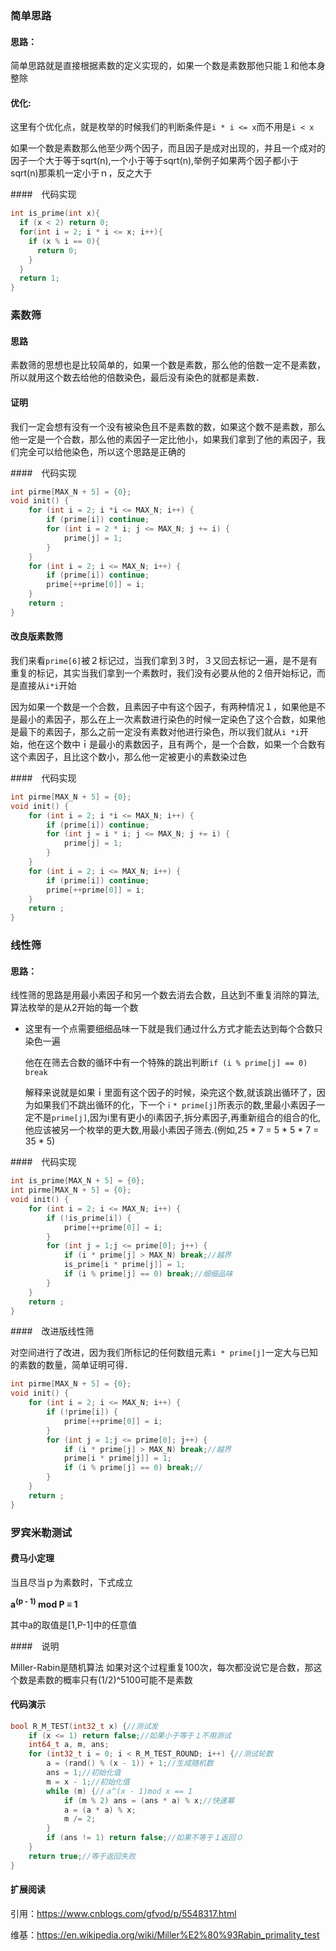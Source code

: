 ### 简单思路

#### 思路：

简单思路就是直接根据素数的定义实现的，如果一个数是素数那他只能１和他本身整除

#### 优化:

这里有个优化点，就是枚举的时候我们的判断条件是`i * i <= x`而不用是`i < x`

如果一个数是素数那么他至少两个因子，而且因子是成对出现的，并且一个成对的因子一个大于等于sqrt(n),一个小于等于sqrt(n),举例子如果两个因子都小于sqrt(n)那乘机一定小于ｎ，反之大于

####　代码实现

```c
int is_prime(int x){
  if (x < 2) return 0;
  for(int i = 2; i * i <= x; i++){
    if (x % i == 0){
      return 0;
    }
  }
  return 1;
}
```

### 素数筛

#### 思路

素数筛的思想也是比较简单的，如果一个数是素数，那么他的倍数一定不是素数，所以就用这个数去给他的倍数染色，最后没有染色的就都是素数．

#### 证明

我们一定会想有没有一个没有被染色且不是素数的数，如果这个数不是素数，那么他一定是一个合数，那么他的素因子一定比他小，如果我们拿到了他的素因子，我们完全可以给他染色，所以这个思路是正确的

####　代码实现

````c
int pirme[MAX_N + 5] = {0};
void init() {
    for (int i = 2; i *i <= MAX_N; i++) {
        if (prime[i]) continue;
        for (int i = 2 * i; j <= MAX_N; j += i) {
            prime[j] = 1;
        }
    }
    for (int i = 2; i <= MAX_N; i++) {
        if (prime[i]) continue;
        prime[++prime[0]] = i;
    }
    return ;
}
````

#### 改良版素数筛

我们来看`prime[6]`被２标记过，当我们拿到３时，３又回去标记一遍，是不是有重复的标记，其实当我们拿到一个素数时，我们没有必要从他的２倍开始标记，而是直接从`i*i`开始

因为如果一个数是一个合数，且素因子中有这个因子，有两种情况１，如果他是不是最小的素因子，那么在上一次素数进行染色的时候一定染色了这个合数，如果他是最下的素因子，那么之前一定没有素数对他进行染色，所以我们就从`i *i`开始，他在这个数中ｉ是最小的素数因子，且有两个，是一个合数，如果一个合数有这个素因子，且比这个数小，那么他一定被更小的素数染过色

####　代码实现

````c
int pirme[MAX_N + 5] = {0};
void init() {
    for (int i = 2; i *i <= MAX_N; i++) {
        if (prime[i]) continue;
        for (int j = i * i; j <= MAX_N; j += i) {
            prime[j] = 1;
        }
    }
    for (int i = 2; i <= MAX_N; i++) {
        if (prime[i]) continue;
        prime[++prime[0]] = i;
    }
    return ;
}
````

### 线性筛

#### 思路：

线性筛的思路是用最小素因子和另一个数去消去合数，且达到不重复消除的算法,算法枚举的是从2开始的每一个数

* 这里有一个点需要细细品味一下就是我们通过什么方式才能去达到每个合数只染色一遍

  他在在筛去合数的循环中有一个特殊的跳出判断`if (i % prime[j] == 0) break`

  解释来说就是如果ｉ里面有这个因子的时候，染完这个数,就该跳出循环了，因为如果我们不跳出循环的化，下一个`ｉ* prime[j]`所表示的数,里最小素因子一定不是`prime[j]`,因为i里有更小的i素因子,拆分素因子,再重新组合的组合的化,他应该被另一个枚举的更大数,用最小素因子筛去.(例如,25 * 7 = 5 * 5 * 7 = 35 * 5)

####　代码实现

````c
int is_prime[MAX_N + 5] = {0};
int pirme[MAX_N + 5] = {0};
void init() {
    for (int i = 2; i <= MAX_N; i++) {
        if (!is_prime[i]) {
            prime[++prime[0]] = i;
        }
        for (int j = 1;j <= prime[0]; j++) {
            if (i * prime[j] > MAX_N) break;//越界
            is_prime[i * prime[j]] = 1;
            if (i % prime[j] == 0) break;//细细品味
        }
    }
    return ;
}
````





####　改进版线性筛

对空间进行了改进，因为我们所标记的任何数组元素`i * prime[j]`一定大与已知的素数的数量，简单证明可得．

```c
int pirme[MAX_N + 5] = {0};
void init() {
    for (int i = 2; i <= MAX_N; i++) {
        if (!prime[i]) {
            prime[++prime[0]] = i;
        }
        for (int j = 1;j <= prime[0]; j++) {
            if (i * prime[j] > MAX_N) break;//越界
            prime[i * prime[j]] = 1;
            if (i % prime[j] == 0) break;//
        }
    }
    return ;
}
```

### 罗宾米勒测试

#### 费马小定理

当且尽当ｐ为素数时，下式成立

**a<sup>(p - 1)</sup> mod P &equiv; 1**

其中a的取值是[1,P-1]中的任意值

####　说明

Miller-Rabin是随机算法 如果对这个过程重复100次，每次都没说它是合数，那这个数是素数的概率只有(1/2)^5100可能不是素数

#### 代码演示

````c
bool R_M_TEST(int32_t x) {//测试发
    if (x <= 1) return false;//如果小于等于１不用测试
    int64_t a, m, ans;
    for (int32_t i = 0; i < R_M_TEST_ROUND; i++) {//测试轮数
        a = (rand() % (x - 1)) + 1;//生成随机数
        ans = 1;//初始化值
        m = x - 1;//初始化值
        while (m) {//ａ^(x - 1)mod x == 1
            if (m % 2) ans = (ans * a) % x;//快速幂
            a = (a * a) % x;
            m /= 2;
        }
        if (ans != 1) return false;//如果不等于１返回０
    }
    return true;//等于返回失败
}
````

#### 扩展阅读

引用：https://www.cnblogs.com/gfvod/p/5548317.html

维基：https://en.wikipedia.org/wiki/Miller%E2%80%93Rabin_primality_test
